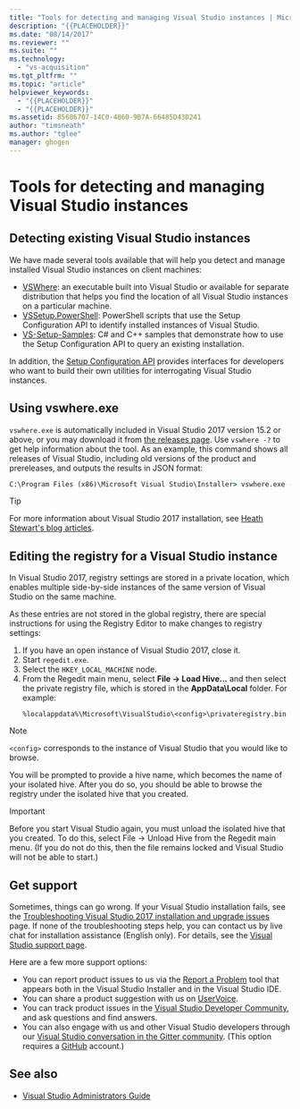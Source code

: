 ```yaml
---
title: "Tools for detecting and managing Visual Studio instances | Microsoft Docs"
description: "{{PLACEHOLDER}}"
ms.date: "08/14/2017"
ms.reviewer: ""
ms.suite: ""
ms.technology:
  - "vs-acquisition"
ms.tgt_pltfrm: ""
ms.topic: "article"
helpviewer_keywords:
  - "{{PLACEHOLDER}}"
  - "{{PLACEHOLDER}}"
ms.assetid: 85686707-14C0-4860-9B7A-66485D43D241
author: "timsneath"
ms.author: "tglee"
manager: ghogen
---
```


# Tools for detecting and managing Visual Studio instances

## Detecting existing Visual Studio instances
We have made several tools available that will help you detect and manage installed Visual Studio instances on client machines:

* [VSWhere](https://github.com/microsoft/vswhere): an executable built into Visual Studio or available for separate distribution that helps you find the location of all Visual Studio instances on a particular machine.
* [VSSetup.PowerShell](https://github.com/microsoft/vssetup.powershell): PowerShell scripts that use the Setup Configuration API to identify installed instances of Visual Studio.
* [VS-Setup-Samples](https://github.com/microsoft/vs-setup-samples): C# and C++ samples that demonstrate how to use the Setup Configuration API to query an existing installation.

In addition, the [Setup Configuration API](https://msdn.microsoft.com/en-us/library/microsoft.visualstudio.setup.configuration.aspx) provides interfaces for developers who want to build their own utilities for interrogating Visual Studio instances.

## Using vswhere.exe
`vswhere.exe` is automatically included in Visual Studio 2017 version 15.2 or above, or you may download it from [the releases page](https://github.com/Microsoft/vswhere/releases). Use `vswhere -?` to get help information about the tool. As an example, this command shows all releases of Visual Studio, including old versions of the product and prereleases, and outputs the results in JSON format:

```cmd
C:\Program Files (x86)\Microsoft Visual Studio\Installer> vswhere.exe -legacy -prerelease -format json
```

>[!TIP]
>For more information about Visual Studio 2017 installation, see [Heath Stewart's blog articles](https://blogs.msdn.microsoft.com/heaths/tag/vs2017/).


## Editing the registry for a Visual Studio instance
In Visual Studio 2017, registry settings are stored in a private location, which enables multiple side-by-side instances of the same version of Visual Studio on the same machine.

As these entries are not stored in the global registry, there are special instructions for using the Registry Editor to make changes to registry settings:

1. If you have an open instance of Visual Studio 2017, close it.
2. Start `regedit.exe`.
3. Select the `HKEY_LOCAL_MACHINE` node.
4. From the Regedit main menu, select **File -> Load Hive...** and then select the private registry file, which is stored in the **AppData\Local** folder. For example:
   ```
   %localappdata%\Microsoft\VisualStudio\<config>\privateregistry.bin
   ```

> [!NOTE]
> `<config>` corresponds to the instance of Visual Studio that you would like to browse.

You will be prompted to provide a hive name, which becomes the name of your isolated hive. After you do so, you should be able to browse the registry under the isolated hive that you created.

> [!IMPORTANT]
> Before you start Visual Studio again, you must unload the isolated hive that you created. To do this, select File -> Unload Hive from the Regedit main menu. (If you do not do this, then the file remains locked and Visual Studio will not be able to start.)

## Get support
Sometimes, things can go wrong. If your Visual Studio installation fails, see the [Troubleshooting Visual Studio 2017 installation and upgrade issues](troubleshooting-installation-issues.md) page. If none of the troubleshooting steps help, you can contact us by live chat for installation assistance (English only). For details, see the [Visual Studio support page](https://www.visualstudio.com/vs/support/#talktous).

Here are a few more support options:
* You can report product issues to us via the [Report a Problem](../ide/how-to-report-a-problem-with-visual-studio-2017.md) tool that appears both in the Visual Studio Installer and in the Visual Studio IDE.
* You can share a product suggestion with us on [UserVoice](https://visualstudio.uservoice.com/forums/121579).
* You can track product issues in the [Visual Studio Developer Community](https://developercommunity.visualstudio.com/), and ask questions and find answers.
* You can also engage with us and other Visual Studio developers through our [Visual Studio conversation in the Gitter community](https://gitter.im/Microsoft/VisualStudio).  (This option requires a [GitHub](https://github.com/) account.)

## See also
* [Visual Studio Administrators Guide](visual-studio-administrator-guide.md)
